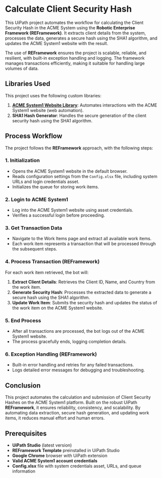 # Calculate Client Security Hash

This UiPath project automates the workflow for calculating the Client Security Hash in the ACME System using the **Robotic Enterprise Framework (REFramework)**. It extracts client details from the system, processes the data, generates a secure hash using the SHA1 algorithm, and updates the ACME System1 website with the result.

The use of **REFramework** ensures the project is scalable, reliable, and resilient, with built-in exception handling and logging. The framework manages transactions efficiently, making it suitable for handling large volumes of data.

## Libraries Used

This project uses the following custom libraries:

1. [**ACME System1 Website Library**](https://github.com/mnsy1/UiPath_ACMESystem1): Automates interactions with the ACME System1 website (web automation).
2. **SHA1 Hash Generator**: Handles the secure generation of the client security hash using the SHA1 algorithm.

## Process Workflow

The project follows the **REFramework** approach, with the following steps:

### 1. **Initialization**
- Opens the ACME System1 website in the default browser.
- Reads configuration settings from the `Config.xlsx` file, including system URLs and login credentials asset.
- Initializes the queue for storing work items.

### 2. **Login to ACME System1**
- Log into the ACME System1 website using asset credentials.
- Verifies a successful login before proceeding.

### 3. **Get Transaction Data**
- Navigate to the Work Items page and extract all available work items.
- Each work item represents a transaction that will be processed through the subsequent steps.

### 4. **Process Transaction (REFramework)**

For each work item retrieved, the bot will:
1. **Extract Client Details**: Retrieves the Client ID, Name, and Country from the work item.
2. **Generate Security Hash**: Processes the extracted data to generate a secure hash using the SHA1 algorithm.
3. **Update Work Item**: Submits the security hash and updates the status of the work item on the ACME System1 website.

### 5. **End Process**
- After all transactions are processed, the bot logs out of the ACME System1 website.
- The process gracefully ends, logging completion details.

### 6. **Exception Handling (REFramework)**

- Built-in error handling and retries for any failed transactions.
- Logs detailed error messages for debugging and troubleshooting.

## Conclusion

This project automates the calculation and submission of Client Security Hashes on the ACME System1 platform. Built on the robust UiPath **REFramework**, it ensures reliability, consistency, and scalability. By automating data extraction, secure hash generation, and updating work items, it reduces manual effort and human errors.

## Prerequisites

- **UiPath Studio** (latest version)
- **REFramework Template** preinstalled in UiPath Studio
- **Google Chrome** browser with UiPath extension
- **Valid ACME System1 account credentials**
- **Config.xlsx** file with system credentials asset, URLs, and queue information
